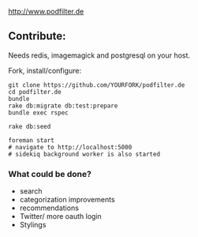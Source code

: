 http://www.podfilter.de


## Contribute:

Needs redis, imagemagick and postgresql on your host.

Fork, install/configure:

```
git clone https://github.com/YOURFORK/podfilter.de
cd podfilter.de
bundle
rake db:migrate db:test:prepare
bundle exec rspec

rake db:seed

foreman start
# navigate to http://localhost:5000
# sidekiq background worker is also started
```


### What could be done?

* search
* categorization improvements
* recommendations
* Twitter/ more oauth login
* Stylings

